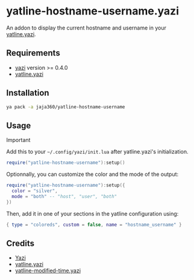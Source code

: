 # yatline-hostname-username.yazi

An addon to display the current hostname and username in your [yatline.yazi](https://github.com/imsi32/yatline.yazi).

## Requirements

- [yazi](https://github.com/sxyazi/yazi) version >= 0.4.0
- [yatline.yazi](https://github.com/imsi32/yatline.yazi)

## Installation

```sh
ya pack -a jaja360/yatline-hostname-username
```

## Usage

> [!IMPORTANT]
> Add this to your `~/.config/yazi/init.lua` after yatline.yazi's initialization.

```lua
require("yatline-hostname-username"):setup()
```

Optionnally, you can customize the color and the mode of the output:

```lua
require("yatline-hostname-username"):setup({
  color = "silver",
  mode = "both" -- "host", "user", "both"
})
```

Then, add it in one of your sections in the yatline configuration using:

```lua
{ type = "coloreds", custom = false, name = "hostname_username" }
```

## Credits

- [Yazi](https://github.com/sxyazi/yazi)
- [yatline.yazi](https://github.com/imsi32/yatline.yazi)
- [yatline-modified-time.yazi](https://github.com/wekauwau/yatline-modified-time.yazi)
